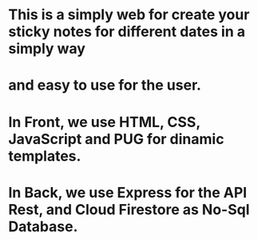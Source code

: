 # This is a simply web for create your sticky notes for different dates in a simply way
# and easy to use for the user. 
# In Front, we use HTML, CSS, JavaScript and PUG for dinamic templates.
# In Back, we use Express for the API Rest, and Cloud Firestore as No-Sql Database.
